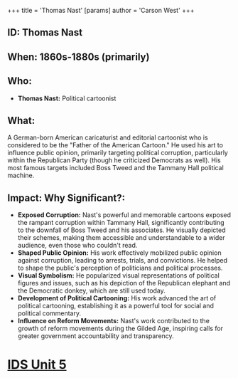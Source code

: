 +++
 title = 'Thomas Nast'
[params]
	author = 'Carson West'
+++
## ID: Thomas Nast

## When: 1860s-1880s (primarily)

## Who: 
* **Thomas Nast:** Political cartoonist

## What: 
A German-born American caricaturist and editorial cartoonist who is considered to be the "Father of the American Cartoon."  He used his art to influence public opinion, primarily targeting political corruption, particularly within the Republican Party (though he criticized Democrats as well).  His most famous targets included Boss Tweed and the Tammany Hall political machine.

## Impact: Why Significant?:

* **Exposed Corruption:** Nast's powerful and memorable cartoons exposed the rampant corruption within Tammany Hall, significantly contributing to the downfall of Boss Tweed and his associates.  He visually depicted their schemes, making them accessible and understandable to a wider audience, even those who couldn't read.
* **Shaped Public Opinion:**  His work effectively mobilized public opinion against corruption, leading to arrests, trials, and convictions. He helped to shape the public's perception of politicians and political processes.
* **Visual Symbolism:** He popularized visual representations of political figures and issues, such as his depiction of the Republican elephant and the Democratic donkey, which are still used today.
* **Development of Political Cartooning:** His work advanced the art of political cartooning, establishing it as a powerful tool for social and political commentary.
* **Influence on Reform Movements:**  Nast's work contributed to the growth of reform movements during the Gilded Age, inspiring calls for greater government accountability and transparency.

# [IDS Unit 5](./../ids-unit-5/)